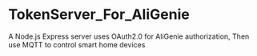 # TokenServer_For_AliGenie

A Node.js Express server uses OAuth2.0 for AliGenie authorization, Then use MQTT to control smart home devices
